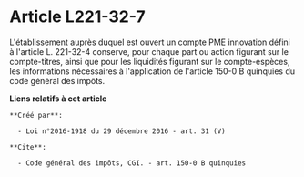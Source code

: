 # Article L221-32-7

L'établissement auprès duquel est ouvert un compte PME innovation défini à l'article L. 221-32-4 conserve, pour chaque part
ou action figurant sur le compte-titres, ainsi que pour les liquidités figurant sur le compte-espèces, les informations
nécessaires à l'application de l'article 150-0 B quinquies du code général des impôts.

**Liens relatifs à cet article**

	**Créé par**:

	  - Loi n°2016-1918 du 29 décembre 2016 - art. 31 (V)

	**Cite**:

	  - Code général des impôts, CGI. - art. 150-0 B quinquies
